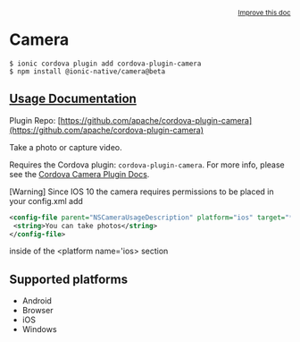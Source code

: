 <a style="float:right;font-size:12px;" href="http://github.com/ionic-team/ionic-native/edit/master/src/@ionic-native/plugins/camera/index.ts#L121">
  Improve this doc
</a>

# Camera

```
$ ionic cordova plugin add cordova-plugin-camera
$ npm install @ionic-native/camera@beta
```

## [Usage Documentation](https://ionicframework.com/docs/native/camera/)

Plugin Repo: [https://github.com/apache/cordova-plugin-camera](https://github.com/apache/cordova-plugin-camera)

Take a photo or capture video.

Requires the Cordova plugin: `cordova-plugin-camera`. For more info, please see the [Cordova Camera Plugin Docs](https://github.com/apache/cordova-plugin-camera).

[Warning] Since IOS 10 the camera requires permissions to be placed in your config.xml add
```xml
<config-file parent="NSCameraUsageDescription" platform="ios" target="*-Info.plist">
 <string>You can take photos</string>
</config-file>
```
inside of the <platform name='ios> section

## Supported platforms
- Android
- Browser
- iOS
- Windows



